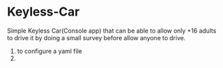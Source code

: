 # Keyless-Car
Simple Keyless Car(Console app) that can be able to allow only +16 adults to drive it by doing a small survey before allow anyone to drive.

1. to configure a yaml file
2. 
